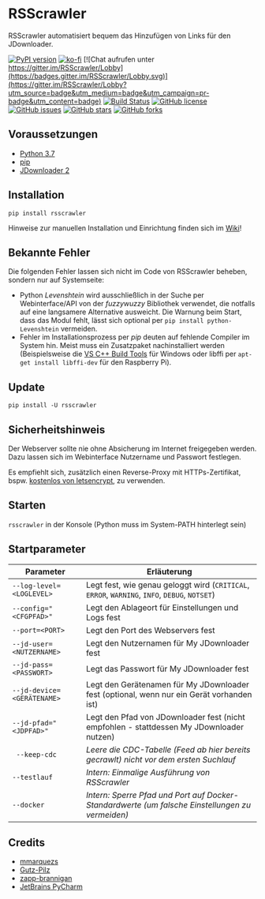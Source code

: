 #  RSScrawler

RSScrawler automatisiert bequem das Hinzufügen von Links für den JDownloader.

[![PyPI version](https://badge.fury.io/py/rsscrawler.svg)](https://badge.fury.io/py/rsscrawler)
[![ko-fi](https://img.shields.io/badge/Support-me-red.svg)](https://ko-fi.com/J3J4Y2R6)
[![Chat aufrufen unter https://gitter.im/RSScrawler/Lobby](https://badges.gitter.im/RSScrawler/Lobby.svg)](https://gitter.im/RSScrawler/Lobby?utm_source=badge&utm_medium=badge&utm_campaign=pr-badge&utm_content=badge)
[![Build Status](https://travis-ci.org/rix1337/RSScrawler.svg?branch=master)](https://travis-ci.org/rix1337/RSScrawler)
[![GitHub license](https://img.shields.io/github/license/rix1337/RSScrawler.svg)](https://github.com/rix1337/RSScrawler/blob/master/LICENSE.md)
[![GitHub issues](https://img.shields.io/github/issues/rix1337/RSScrawler.svg)](https://github.com/rix1337/RSScrawler/issues)
[![GitHub stars](https://img.shields.io/github/stars/rix1337/RSScrawler.svg)](https://github.com/rix1337/RSScrawler/stargazers)
[![GitHub forks](https://img.shields.io/github/forks/rix1337/RSScrawler.svg)](https://github.com/rix1337/RSScrawler/network)

##  Voraussetzungen

* [Python 3.7](https://www.python.org/downloads/)
* [pip](https://pip.pypa.io/en/stable/installing/)
* [JDownloader 2](http://www.jdownloader.org/jdownloader2)

## Installation

```pip install rsscrawler```

Hinweise zur manuellen Installation und Einrichtung finden sich im [Wiki](https://github.com/rix1337/RSScrawler/wiki)!

## Bekannte Fehler

Die folgenden Fehler lassen sich nicht im Code von RSScrawler beheben, sondern nur auf Systemseite:

* Python _Levenshtein_ wird ausschließlich in der Suche per Webinterface/API von der _fuzzywuzzy_ Bibliothek verwendet, die notfalls auf eine langsamere Alternative ausweicht. Die Warnung beim Start, dass das Modul fehlt, lässt sich optional per `pip install python-Levenshtein` vermeiden.
* Fehler im Installationsprozess per _pip_ deuten auf fehlende Compiler im System hin. Meist muss ein Zusatzpaket nachinstalliert werden (Beispielsweise die [VS C++ Build Tools](https://visualstudio.microsoft.com/de/visual-cpp-build-tools/) für Windows oder libffi per `apt-get install libffi-dev` für den Raspberry Pi).

## Update

```pip install -U rsscrawler```

## Sicherheitshinweis

Der Webserver sollte nie ohne Absicherung im Internet freigegeben werden. Dazu lassen sich im Webinterface Nutzername und Passwort festlegen.

Es empfiehlt sich, zusätzlich einen Reverse-Proxy mit HTTPs-Zertifikat, bspw. [kostenlos von letsencrypt](https://letsencrypt.org/), zu verwenden.

## Starten

```rsscrawler``` in der Konsole (Python muss im System-PATH hinterlegt sein)

## Startparameter

| Parameter | Erläuterung |
|---|---|
| ```--log-level=<LOGLEVEL>``` | Legt fest, wie genau geloggt wird (`CRITICAL`, `ERROR`, `WARNING`, `INFO`, `DEBUG`, `NOTSET`) |
| ```--config="<CFGPFAD>"``` | Legt den Ablageort für Einstellungen und Logs fest |
| ```--port=<PORT>``` | Legt den Port des Webservers fest |
| ```--jd-user=<NUTZERNAME>``` | Legt den Nutzernamen für My JDownloader fest |
| ```--jd-pass=<PASSWORT>``` | Legt das Passwort für My JDownloader fest |
| ```--jd-device=<GERÄTENAME>``` | Legt den Gerätenamen für My JDownloader fest (optional, wenn nur ein Gerät vorhanden ist) |
| ```--jd-pfad="<JDPFAD>"``` | Legt den Pfad von JDownloader fest (nicht empfohlen - stattdessen My JDownloader nutzen) |
| ``` --keep-cdc``` | _Leere die CDC-Tabelle (Feed ab hier bereits gecrawlt) nicht vor dem ersten Suchlauf_ |
| ```--testlauf``` | _Intern: Einmalige Ausführung von RSScrawler_ |
| ```--docker``` | _Intern: Sperre Pfad und Port auf Docker-Standardwerte (um falsche Einstellungen zu vermeiden)_ |

## Credits

* [mmarquezs](https://github.com/mmarquezs/)
* [Gutz-Pilz](https://github.com/Gutz-Pilz/)
* [zapp-brannigan](https://github.com/zapp-brannigan/)
* [JetBrains PyCharm](https://www.jetbrains.com/?from=RSScrawler)
